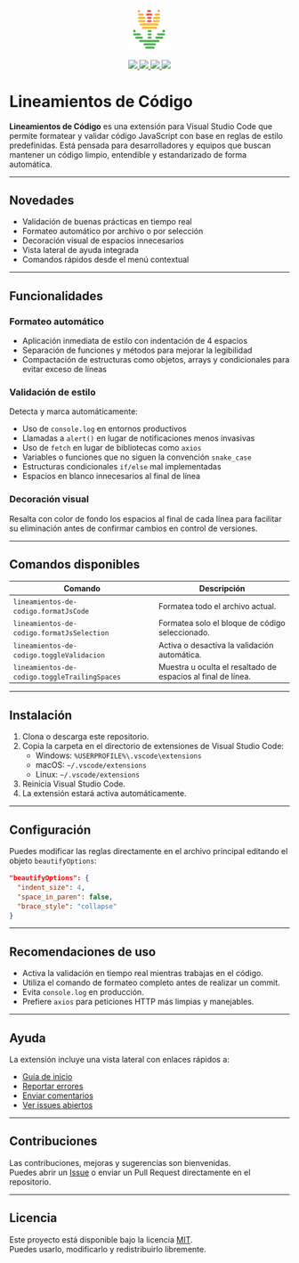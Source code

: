 <p align="center">
  <a title="Más sobre Lineamientos de Código" href="https://github.com/marcosd59/lineamientos-de-codigo">
    <img src="https://raw.githubusercontent.com/marcosd59/lineamientos-de-codigo/master/assets/icon.png" alt="Lineamientos Logo" width="15%" />
  </a>
</p>

<p align="center">
  <a href="https://github.com/marcosd59/lineamientos-de-codigo/releases" target="_blank">
    <img src="https://img.shields.io/github/v/release/marcosd59/lineamientos-de-codigo.svg?style=flat-square&label=Release&logo=github&logoColor=cacde2&labelColor=2c2c32&color=006daf" />
  </a>
  <a href="https://marketplace.visualstudio.com/items?itemName=marcosd59.lineamientos-de-codigo" target="_blank">
    <img src="https://img.shields.io/visual-studio-marketplace/i/marcosd59.lineamientos-de-codigo?style=flat-square&label=Installations&logo=visualstudiocode&logoColor=cacde2&labelColor=2c2c32&color=006daf" />
  </a>
  <a href="https://github.com/marcosd59/lineamientos-de-codigo/actions" target="_blank">
    <img src="https://img.shields.io/github/checks-status/marcosd59/lineamientos-de-codigo/main.svg?style=flat-square&label=CI&logo=github&logoColor=cacde2&labelColor=2c2c32&color=006daf" />
  </a>
  <a href="https://code.visualstudio.com/updates/v1_39" target="_blank">
    <img src="https://img.shields.io/static/v1.svg?style=flat-square&label=Visual+Studio+Code&message=%3E=v1.39.0&logo=visualstudiocode&labelColor=2c2c32&color=006daf" />
  </a>
</p>

# Lineamientos de Código

**Lineamientos de Código** es una extensión para Visual Studio Code que permite formatear y validar código JavaScript con base en reglas de estilo predefinidas. Está pensada para desarrolladores y equipos que buscan mantener un código limpio, entendible y estandarizado de forma automática.

---

## Novedades

- Validación de buenas prácticas en tiempo real
- Formateo automático por archivo o por selección
- Decoración visual de espacios innecesarios
- Vista lateral de ayuda integrada
- Comandos rápidos desde el menú contextual

---

## Funcionalidades

### Formateo automático

- Aplicación inmediata de estilo con indentación de 4 espacios
- Separación de funciones y métodos para mejorar la legibilidad
- Compactación de estructuras como objetos, arrays y condicionales para evitar exceso de líneas

### Validación de estilo

Detecta y marca automáticamente:

- Uso de `console.log` en entornos productivos
- Llamadas a `alert()` en lugar de notificaciones menos invasivas
- Uso de `fetch` en lugar de bibliotecas como `axios`
- Variables o funciones que no siguen la convención `snake_case`
- Estructuras condicionales `if/else` mal implementadas
- Espacios en blanco innecesarios al final de línea

### Decoración visual

Resalta con color de fondo los espacios al final de cada línea para facilitar su eliminación antes de confirmar cambios en control de versiones.

---

## Comandos disponibles

| Comando                                       | Descripción                                                  |
| --------------------------------------------- | ------------------------------------------------------------ |
| `lineamientos-de-codigo.formatJsCode`         | Formatea todo el archivo actual.                             |
| `lineamientos-de-codigo.formatJsSelection`    | Formatea solo el bloque de código seleccionado.              |
| `lineamientos-de-codigo.toggleValidacion`     | Activa o desactiva la validación automática.                 |
| `lineamientos-de-codigo.toggleTrailingSpaces` | Muestra u oculta el resaltado de espacios al final de línea. |

---

## Instalación

1. Clona o descarga este repositorio.
2. Copia la carpeta en el directorio de extensiones de Visual Studio Code:
   - Windows: `%USERPROFILE%\.vscode\extensions`
   - macOS: `~/.vscode/extensions`
   - Linux: `~/.vscode/extensions`
3. Reinicia Visual Studio Code.
4. La extensión estará activa automáticamente.

---

## Configuración

Puedes modificar las reglas directamente en el archivo principal editando el objeto `beautifyOptions`:

```json
"beautifyOptions": {
  "indent_size": 4,
  "space_in_paren": false,
  "brace_style": "collapse"
}
```

---

## Recomendaciones de uso

- Activa la validación en tiempo real mientras trabajas en el código.
- Utiliza el comando de formateo completo antes de realizar un commit.
- Evita `console.log` en producción.
- Prefiere `axios` para peticiones HTTP más limpias y manejables.

---

## Ayuda

La extensión incluye una vista lateral con enlaces rápidos a:

- [Guía de inicio](https://github.com/marcosd59/lineamientos-de-codigo/blob/master/README.md)
- [Reportar errores](https://github.com/marcosd59/lineamientos-de-codigo/issues/new/choose)
- [Enviar comentarios](mailto:damian.marcospool@gmail.com)
- [Ver issues abiertos](https://github.com/marcosd59/lineamientos-de-codigo/issues)

---

## Contribuciones

Las contribuciones, mejoras y sugerencias son bienvenidas.  
Puedes abrir un [Issue](https://github.com/marcosd59/lineamientos-de-codigo/issues) o enviar un Pull Request directamente en el repositorio.

---

## Licencia

Este proyecto está disponible bajo la licencia [MIT](LICENSE).  
Puedes usarlo, modificarlo y redistribuirlo libremente.

